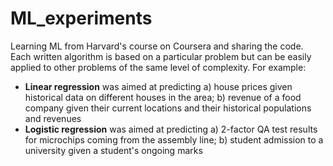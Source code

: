 # ML_experiments
Learning ML from Harvard's course on Coursera and sharing the code. Each written algorithm is based on a particular problem but can be easily applied to other problems of the same level of complexity. For example: 

- **Linear regression** was aimed at predicting a) house prices given historical data on different houses in the area; b) revenue of a food company given their current locations and their historical populations and revenues
- **Logistic regression** was aimed at predicting a) 2-factor QA test results for microchips coming from the assembly line; b) student admission to a university given a student's ongoing marks 
